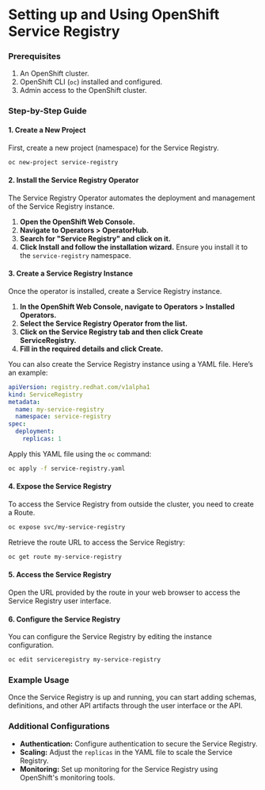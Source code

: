 # Setting up and Using OpenShift Service Registry

### Prerequisites
1. An OpenShift cluster.
2. OpenShift CLI (`oc`) installed and configured.
3. Admin access to the OpenShift cluster.

### Step-by-Step Guide

#### 1. Create a New Project
First, create a new project (namespace) for the Service Registry.
```sh
oc new-project service-registry
```

#### 2. Install the Service Registry Operator
The Service Registry Operator automates the deployment and management of the Service Registry instance.

1. **Open the OpenShift Web Console.**
2. **Navigate to Operators > OperatorHub.**
3. **Search for "Service Registry" and click on it.**
4. **Click Install and follow the installation wizard.** Ensure you install it to the `service-registry` namespace.

#### 3. Create a Service Registry Instance
Once the operator is installed, create a Service Registry instance.

1. **In the OpenShift Web Console, navigate to Operators > Installed Operators.**
2. **Select the Service Registry Operator from the list.**
3. **Click on the Service Registry tab and then click Create ServiceRegistry.**
4. **Fill in the required details and click Create.**

You can also create the Service Registry instance using a YAML file. Here’s an example:

```yaml
apiVersion: registry.redhat.com/v1alpha1
kind: ServiceRegistry
metadata:
  name: my-service-registry
  namespace: service-registry
spec:
  deployment:
    replicas: 1
```

Apply this YAML file using the `oc` command:
```sh
oc apply -f service-registry.yaml
```

#### 4. Expose the Service Registry
To access the Service Registry from outside the cluster, you need to create a Route.

```sh
oc expose svc/my-service-registry
```

Retrieve the route URL to access the Service Registry:
```sh
oc get route my-service-registry
```

#### 5. Access the Service Registry
Open the URL provided by the route in your web browser to access the Service Registry user interface.

#### 6. Configure the Service Registry
You can configure the Service Registry by editing the instance configuration.

```sh
oc edit serviceregistry my-service-registry
```

### Example Usage
Once the Service Registry is up and running, you can start adding schemas, definitions, and other API artifacts through the user interface or the API.

### Additional Configurations
- **Authentication:** Configure authentication to secure the Service Registry.
- **Scaling:** Adjust the `replicas` in the YAML file to scale the Service Registry.
- **Monitoring:** Set up monitoring for the Service Registry using OpenShift's monitoring tools.


